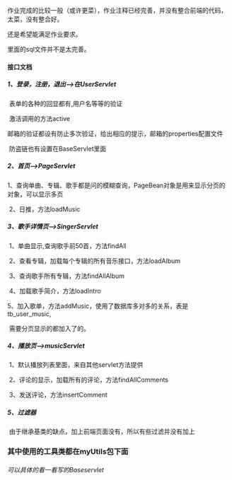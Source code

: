 作业完成的比较一般（或许更菜），作业注释已经完善，并没有整合前端的代码，太菜，没有整合好。

还是希望能满足作业要求。

里面的sql文件并不是太完善。

#### 接口文档

##### 	1、登录，注册，退出——>在UserServlet

​			表单的各种的回显都有,用户名等等的验证

​			激活调用的方法active

​			邮箱的验证都设有防止多次验证，给出相应的提示，邮箱的properties配置文件

​			防盗链也有设置在BaseServlet里面

##### 	2、首页——>PageServlet

​		1、查询单曲、专辑、歌手都是问的模糊查询，PageBean对象是用来显示分页的对象，可以显示多页

​		2、日推，方法loadMusic

##### 	3、歌手详情页——>SingerServlet

​		1、单曲显示,查询歌手前50首，方法findAll

​		2、查看专辑，加载每个专辑的所有音乐接口，方法loadAlbum

​		3、查询歌手所有专辑，方法findAllAlbum

​		4、加载歌手简介，方法loadIntro

​		5、加入歌单，方法addMusic，使用了数据库多对多的关系，表是tb_user_music,

​			需要分页显示的都加入了的。

##### 	4、播放页——>musicServlet

​			1、默认播放列表里面，来自其他servlet方法提供

​			2、评论的显示，加载所有的评论，方法findAllComments

​			3、发送评论，方法insertComment

##### 	5、过滤器

​		由于继承基类的缺点，加上前端页面没有，所以有些过滤并没有加上

### 其中使用的工具类都在myUtils包下面

###### 		可以具体的看一看写的Baseservlet